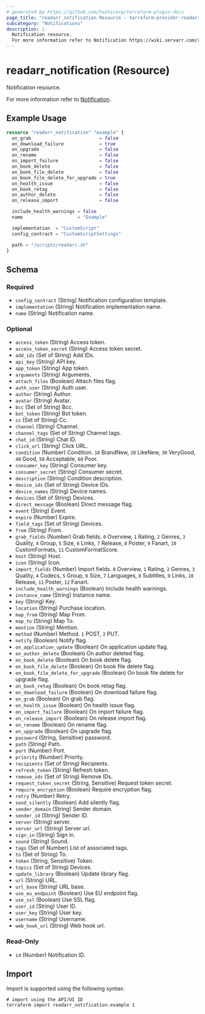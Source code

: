 ```yaml
---
# generated by https://github.com/hashicorp/terraform-plugin-docs
page_title: "readarr_notification Resource - terraform-provider-readarr"
subcategory: "Notifications"
description: |-
  Notification resource.
  For more information refer to Notification https://wiki.servarr.com/readarr/settings#connect.
---
```


# readarr_notification (Resource)

<!-- subcategory:Notifications -->Notification resource.
For more information refer to [Notification](https://wiki.servarr.com/readarr/settings#connect).

## Example Usage

```terraform
resource "readarr_notification" "example" {
  on_grab                         = false
  on_download_failure             = true
  on_upgrade                      = false
  on_rename                       = false
  on_import_failure               = false
  on_book_delete                  = false
  on_book_file_delete             = false
  on_book_file_delete_for_upgrade = true
  on_health_issue                 = false
  on_book_retag                   = false
  on_author_delete                = false
  on_release_import               = false

  include_health_warnings = false
  name                    = "Example"

  implementation  = "CustomScript"
  config_contract = "CustomScriptSettings"

  path = "/scripts/readarr.sh"
}
```

<!-- schema generated by tfplugindocs -->
## Schema

### Required

- `config_contract` (String) Notification configuration template.
- `implementation` (String) Notification implementation name.
- `name` (String) Notification name.

### Optional

- `access_token` (String) Access token.
- `access_token_secret` (String) Access token secret.
- `add_ids` (Set of String) Add IDs.
- `api_key` (String) API key.
- `app_token` (String) App token.
- `arguments` (String) Arguments.
- `attach_files` (Boolean) Attach files flag.
- `auth_user` (String) Auth user.
- `author` (String) Author.
- `avatar` (String) Avatar.
- `bcc` (Set of String) Bcc.
- `bot_token` (String) Bot token.
- `cc` (Set of String) Cc.
- `channel` (String) Channel.
- `channel_tags` (Set of String) Channel tags.
- `chat_id` (String) Chat ID.
- `click_url` (String) Click URL.
- `condition` (Number) Condition. `10` BrandNew, `20` LikeNew, `30` VeryGood, `40` Good, `50` Acceptable, `60` Poor.
- `consumer_key` (String) Consumer key.
- `consumer_secret` (String) Consumer secret.
- `description` (String) Condition description.
- `device_ids` (Set of String) Device IDs.
- `device_names` (String) Device names.
- `devices` (Set of String) Devices.
- `direct_message` (Boolean) Direct message flag.
- `event` (String) Event.
- `expire` (Number) Expire.
- `field_tags` (Set of String) Devices.
- `from` (String) From.
- `grab_fields` (Number) Grab fields. `0` Overview, `1` Rating, `2` Genres, `3` Quality, `4` Group, `5` Size, `6` Links, `7` Release, `8` Poster, `9` Fanart, `10` CustomFormats, `11` CustomFormatScore.
- `host` (String) Host.
- `icon` (String) Icon.
- `import_fields` (Number) Import fields. `0` Overview, `1` Rating, `2` Genres, `3` Quality, `4` Codecs, `5` Group, `6` Size, `7` Languages, `8` Subtitles, `9` Links, `10` Release, `11` Poster, `12` Fanart.
- `include_health_warnings` (Boolean) Include health warnings.
- `instance_name` (String) Instance name.
- `key` (String) Key.
- `location` (String) Purchase location.
- `map_from` (String) Map From.
- `map_to` (String) Map To.
- `mention` (String) Mention.
- `method` (Number) Method. `1` POST, `2` PUT.
- `notify` (Boolean) Notify flag.
- `on_application_update` (Boolean) On application update flag.
- `on_author_delete` (Boolean) On author deleted flag.
- `on_book_delete` (Boolean) On book delete flag.
- `on_book_file_delete` (Boolean) On book file delete flag.
- `on_book_file_delete_for_upgrade` (Boolean) On book file delete for upgrade flag.
- `on_book_retag` (Boolean) On book retag flag.
- `on_download_failure` (Boolean) On download failure flag.
- `on_grab` (Boolean) On grab flag.
- `on_health_issue` (Boolean) On health issue flag.
- `on_import_failure` (Boolean) On import failure flag.
- `on_release_import` (Boolean) On release import flag.
- `on_rename` (Boolean) On rename flag.
- `on_upgrade` (Boolean) On upgrade flag.
- `password` (String, Sensitive) password.
- `path` (String) Path.
- `port` (Number) Port.
- `priority` (Number) Priority.
- `recipients` (Set of String) Recipients.
- `refresh_token` (String) Refresh token.
- `remove_ids` (Set of String) Remove IDs.
- `request_token_secret` (String, Sensitive) Request token secret.
- `require_encryption` (Boolean) Require encryption flag.
- `retry` (Number) Retry.
- `send_silently` (Boolean) Add silently flag.
- `sender_domain` (String) Sender domain.
- `sender_id` (String) Sender ID.
- `server` (String) server.
- `server_url` (String) Server url.
- `sign_in` (String) Sign in.
- `sound` (String) Sound.
- `tags` (Set of Number) List of associated tags.
- `to` (Set of String) To.
- `token` (String, Sensitive) Token.
- `topics` (Set of String) Devices.
- `update_library` (Boolean) Update library flag.
- `url` (String) URL.
- `url_base` (String) URL base.
- `use_eu_endpoint` (Boolean) Use EU endpoint flag.
- `use_ssl` (Boolean) Use SSL flag.
- `user_id` (String) User ID.
- `user_key` (String) User key.
- `username` (String) Username.
- `web_hook_url` (String) Web hook url.

### Read-Only

- `id` (Number) Notification ID.

## Import

Import is supported using the following syntax:

```shell
# import using the API/UI ID
terraform import readarr_notification.example 1
```
